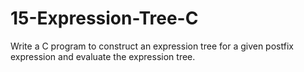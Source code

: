 # 15-Expression-Tree-C
Write a C program to construct an expression tree for a given postfix expression and evaluate the expression tree.


